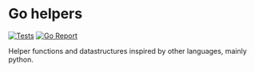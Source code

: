 # Go helpers 
[![Tests](https://github.com/bgaudino/go-helpers/actions/workflows/test.yaml/badge.svg?branch=main)](https://github.com/bgaudino/go-helpers/actions/workflows/test.yaml)
[![Go Report](https://goreportcard.com/badge/github.com/bgaudino/go-helpers)](https://goreportcard.com/report/github.com/bgaudino/go-helpers)

Helper functions and datastructures inspired by other languages, mainly python.